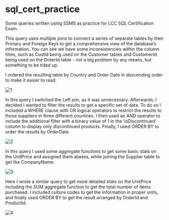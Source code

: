 # sql_cert_practice
Some queries written using SSMS as practice for LCC SQL Certification Exam. 

This query uses multiple joins to connect a series of separate tables by their Primary and Foreign Keys to get a comprehensive view of the database’s information. You can see we have some inconsistencies within the column titles, such as CustId being used on the Customer tables and CustomerId being used on the OrderId table - not a big problem by any means, but something to be tided up. 

I ordered the resulting table by Country and Order Date in descending order to make it easier to read. 


![1](https://github.com/Tkurylo/sql_cert_practice-/assets/125916229/6ca970e9-9dfa-48f5-ad85-600d6a07fc91)



In this query I switched the Left join, as it was unnecessary. Afterwards, I decided I wanted to filter the results to get a specific set of data. To do so I included a WHERE clause with OR logical operators to restrict the results to those suppliers in three different countries. I then used an AND operator to include the additional filter with a binary value of 1 in the ‘isDiscontinued’ column to display only discontinued products. Finally, I used ORDER BY to order the results by OrderDate.

![2](https://github.com/Tkurylo/sql_cert_practice-/assets/125916229/075cab81-d35f-455f-9233-a7e64cad5b4b)


In this query I used some aggregate functions to get some basic stats on the UnitPrice and assigned them aliases, while joining the Supplier table to get the CompanyName. 


![3](https://github.com/Tkurylo/sql_cert_practice-/assets/125916229/eebb5f68-1ddc-4ffc-92dc-a36da7a93562)


Here I wrote a similar query to get more detailed stats on the UnitPrice including the SUM aggregate function to get the total number of items purchased. I included culture codes to get the information in proper units, and finally used ORDER BY to get the result arranged by OrderId and ProductId. 

 
![4](https://github.com/Tkurylo/sql_cert_practice-/assets/125916229/68cbc28a-29de-4801-bdb6-75cd1bec4211)


